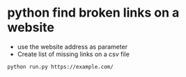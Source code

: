 
# python find broken links on a website
- use the website address as parameter
- Create list of missing links on a csv file

```
python run.py https://example.com/

```